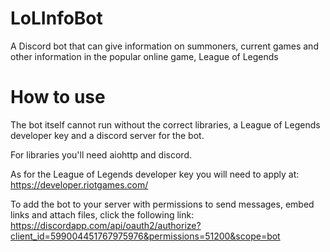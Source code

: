 # LoLInfoBot
A Discord bot that can give information on summoners, current games and other information in the popular online game, League of Legends

# How to use
The bot itself cannot run without the correct libraries, a League of Legends developer key and a discord server for the bot.

For libraries you'll need aiohttp and discord.

As for the League of Legends developer key you will need to apply at: https://developer.riotgames.com/

To add the bot to your server with permissions to send messages, embed links and attach files,
click the following link: https://discordapp.com/api/oauth2/authorize?client_id=599004451767975976&permissions=51200&scope=bot
